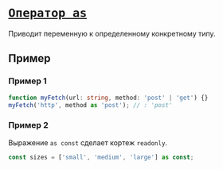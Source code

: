 # [`Оператор as`](../index.md)

Приводит переменную к определенному конкретному типу.

## Пример

### Пример 1

```ts
function myFetch(url: string, method: 'post' | 'get') {}
myFetch('http', method as 'post'); // : 'post'
```

### Пример 2

Выражение `as const` сделает кортеж `readonly`.

```ts
const sizes = ['small', 'medium', 'large'] as const;
```
